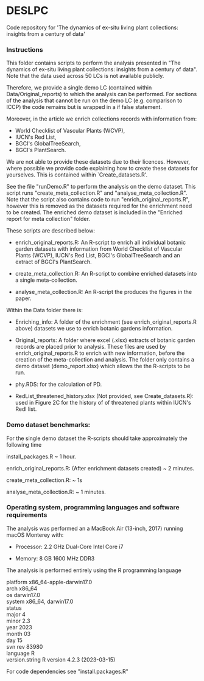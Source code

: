 # DESLPC
Code repository for 'The dynamics of ex-situ living plant collections: insights from a century of data'

### Instructions

This folder contains scripts to perform the analysis presented in "The dynamics of ex-situ living plant collections: insights from a century of data". Note that the data used across 50 LCs is not available publicly. 

Therefore, we provide a single demo LC (contained within Data/Original_reports) to which the analysis can be performed. For sections of the analysis that cannot be run on the demo LC (e.g. comparison to ICCP) the code remains but is wrapped in a if false statement.

Moreover, in the article we enrich collections records with information from:
- World Checklist of Vascular Plants (WCVP),
- IUCN's Red List,
- BGCI's GlobalTreeSearch,
- BGCI's PlantSearch.

We are not able to provide these datasets due to their licences. However, where possible we provide code explaining how to create these datasets for yourselves. This is contained within `Create_datasets.R'.

See the file "runDemo.R" to perform the analysis on the demo dataset. This script runs "create_meta_collection.R" and  "analyse_meta_collection.R". Note that the script also contains code to run "enrich_original_reports.R", however this is removed as the datasets required for the enrichment need to be created. The enriched demo dataset is included in the "Enriched report for meta collection" folder.

These scripts are described below:

- enrich_original_reports.R: An R-script to enrich all individual botanic garden datasets with information from World Checklist of Vascular Plants (WCVP), IUCN's Red List, BGCI's GlobalTreeSearch and an extract of BGCI's PlantSearch. 

- create_meta_collection.R: An R-script to combine enriched datasets into a single meta-collection.

- analyse_meta_collection.R: An R-script the produces the figures in the paper. 

Within the Data folder there is:

- Enriching_info: A folder of the enrichment (see enrich_original_reports.R above) datasets we use to enrich botanic gardens information.

- Original_reports: A folder where excel (.xlsx) extracts of botanic garden records are placed prior to analysis. These files are used by enrich_original_reports.R to enrich with new information, before the creation of the meta-collection and analysis. The folder only contains a demo dataset (demo_report.xlsx) which allows the the R-scripts to be run.

- phy.RDS: for the calculation of PD.

- RedList_threatened_history.xlsx (Not provided, see Create_datasets.R): used in Figure 2C for the history of of threatened plants within IUCN's Redl list.

### Demo dataset benchmarks:

For the single demo dataset the R-scripts should take approximately the following time

install_packages.R ~ 1 hour.

enrich_original_reports.R: (After enrichment datasets created) ~ 2 minutes.

create_meta_collection.R: ~ 1s

analyse_meta_collection.R: ~ 1 minutes.



### Operating system, programming languages and software requirements

The analysis was performed an a MacBook Air (13-inch, 2017) running macOS Monterey with:

- Processor: 2.2 GHz Dual-Core Intel Core i7

- Memory: 8 GB 1600 MHz DDR3

The analysis is performed entirely using the R programming language

platform       x86_64-apple-darwin17.0     
arch           x86_64                      
os             darwin17.0                  
system         x86_64, darwin17.0          
status                                     
major          4                           
minor          2.3                         
year           2023                        
month          03                          
day            15                          
svn rev        83980                       
language       R                           
version.string R version 4.2.3 (2023-03-15)

For code dependencies see "install.packages.R"



